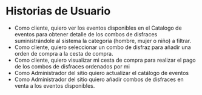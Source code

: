 # Historias de Usuario
- Como cliente, quiero ver los eventos disponibles en el Catalogo de eventos para obtener detalle de los combos de disfraces suministrándole al sistema la categoría (hombre, mujer o niño) a filtrar.
- Como cliente, quiero seleccionar un combo de disfraz para añadir una orden de compra a la cesta de compra.
- Como cliente, quiero visualizar mi cesta de compra para realizar el pago de los combos de disfraces ordenados por mi
- Como Administrador del sitio quiero actualizar el catálogo de eventos 
- Como Administrador del sitio quiero añadir combos de disfraces en venta a los eventos disponibles. 

